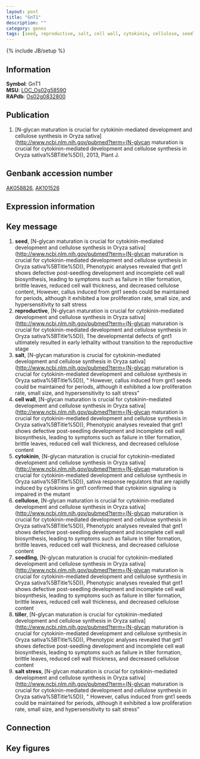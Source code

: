 ```yaml
---
layout: post
title: "GnT1"
description: ""
category: genes
tags: [seed, reproductive, salt, cell wall, cytokinin, cellulose, seedling, tiller, salt stress, Gene]
---
```

{% include JB/setup %}

## Information
__Symbol__: GnT1  
__MSU__: [LOC_Os02g58590](http://rice.plantbiology.msu.edu/cgi-bin/ORF_infopage.cgi?orf=LOC_Os02g58590)  
__RAPdb__: [Os02g0832800](http://rapdb.dna.affrc.go.jp/viewer/gbrowse_details/irgsp1?name=Os02g0832800)  

## Publication
1. [N-glycan maturation is crucial for cytokinin-mediated development and cellulose synthesis in Oryza sativa](http://www.ncbi.nlm.nih.gov/pubmed?term=(N-glycan maturation is crucial for cytokinin-mediated development and cellulose synthesis in Oryza sativa%5BTitle%5D)), 2013, Plant J.

## Genbank accession number
[AK058826](http://www.ncbi.nlm.nih.gov/nuccore/AK058826), [AK101526](http://www.ncbi.nlm.nih.gov/nuccore/AK101526)

## Expression information

## Key message
1. __seed__, [N-glycan maturation is crucial for cytokinin-mediated development and cellulose synthesis in Oryza sativa](http://www.ncbi.nlm.nih.gov/pubmed?term=(N-glycan maturation is crucial for cytokinin-mediated development and cellulose synthesis in Oryza sativa%5BTitle%5D)),  Phenotypic analyses revealed that gnt1 shows defective post-seedling development and incomplete cell wall biosynthesis, leading to symptoms such as failure in tiller formation, brittle leaves, reduced cell wall thickness, and decreased cellulose content, However, callus induced from gnt1 seeds could be maintained for periods, although it exhibited a low proliferation rate, small size, and hypersensitivity to salt stress
2. __reproductive__, [N-glycan maturation is crucial for cytokinin-mediated development and cellulose synthesis in Oryza sativa](http://www.ncbi.nlm.nih.gov/pubmed?term=(N-glycan maturation is crucial for cytokinin-mediated development and cellulose synthesis in Oryza sativa%5BTitle%5D)),  The developmental defects of gnt1 ultimately resulted in early lethality without transition to the reproductive stage
3. __salt__, [N-glycan maturation is crucial for cytokinin-mediated development and cellulose synthesis in Oryza sativa](http://www.ncbi.nlm.nih.gov/pubmed?term=(N-glycan maturation is crucial for cytokinin-mediated development and cellulose synthesis in Oryza sativa%5BTitle%5D)), " However, callus induced from gnt1 seeds could be maintained for periods, although it exhibited a low proliferation rate, small size, and hypersensitivity to salt stress"
4. __cell wall__, [N-glycan maturation is crucial for cytokinin-mediated development and cellulose synthesis in Oryza sativa](http://www.ncbi.nlm.nih.gov/pubmed?term=(N-glycan maturation is crucial for cytokinin-mediated development and cellulose synthesis in Oryza sativa%5BTitle%5D)),  Phenotypic analyses revealed that gnt1 shows defective post-seedling development and incomplete cell wall biosynthesis, leading to symptoms such as failure in tiller formation, brittle leaves, reduced cell wall thickness, and decreased cellulose content
5. __cytokinin__, [N-glycan maturation is crucial for cytokinin-mediated development and cellulose synthesis in Oryza sativa](http://www.ncbi.nlm.nih.gov/pubmed?term=(N-glycan maturation is crucial for cytokinin-mediated development and cellulose synthesis in Oryza sativa%5BTitle%5D)),  sativa response regulators that are rapidly induced by cytokinins in gnt1 confirmed that cytokinin signaling is impaired in the mutant
6. __cellulose__, [N-glycan maturation is crucial for cytokinin-mediated development and cellulose synthesis in Oryza sativa](http://www.ncbi.nlm.nih.gov/pubmed?term=(N-glycan maturation is crucial for cytokinin-mediated development and cellulose synthesis in Oryza sativa%5BTitle%5D)),  Phenotypic analyses revealed that gnt1 shows defective post-seedling development and incomplete cell wall biosynthesis, leading to symptoms such as failure in tiller formation, brittle leaves, reduced cell wall thickness, and decreased cellulose content
7. __seedling__, [N-glycan maturation is crucial for cytokinin-mediated development and cellulose synthesis in Oryza sativa](http://www.ncbi.nlm.nih.gov/pubmed?term=(N-glycan maturation is crucial for cytokinin-mediated development and cellulose synthesis in Oryza sativa%5BTitle%5D)),  Phenotypic analyses revealed that gnt1 shows defective post-seedling development and incomplete cell wall biosynthesis, leading to symptoms such as failure in tiller formation, brittle leaves, reduced cell wall thickness, and decreased cellulose content
8. __tiller__, [N-glycan maturation is crucial for cytokinin-mediated development and cellulose synthesis in Oryza sativa](http://www.ncbi.nlm.nih.gov/pubmed?term=(N-glycan maturation is crucial for cytokinin-mediated development and cellulose synthesis in Oryza sativa%5BTitle%5D)),  Phenotypic analyses revealed that gnt1 shows defective post-seedling development and incomplete cell wall biosynthesis, leading to symptoms such as failure in tiller formation, brittle leaves, reduced cell wall thickness, and decreased cellulose content
9. __salt stress__, [N-glycan maturation is crucial for cytokinin-mediated development and cellulose synthesis in Oryza sativa](http://www.ncbi.nlm.nih.gov/pubmed?term=(N-glycan maturation is crucial for cytokinin-mediated development and cellulose synthesis in Oryza sativa%5BTitle%5D)), " However, callus induced from gnt1 seeds could be maintained for periods, although it exhibited a low proliferation rate, small size, and hypersensitivity to salt stress"

## Connection

## Key figures


